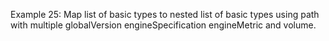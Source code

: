 Example 25:
Map list of basic types to nested list of basic types using path with multiple globalVersion engineSpecification
engineMetric and volume.